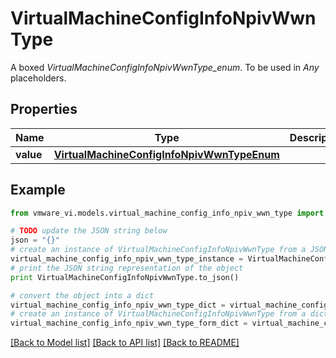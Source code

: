 # VirtualMachineConfigInfoNpivWwnType

A boxed *VirtualMachineConfigInfoNpivWwnType_enum*. To be used in *Any* placeholders. 

## Properties
Name | Type | Description | Notes
------------ | ------------- | ------------- | -------------
**value** | [**VirtualMachineConfigInfoNpivWwnTypeEnum**](VirtualMachineConfigInfoNpivWwnTypeEnum.md) |  | 

## Example

```python
from vmware_vi.models.virtual_machine_config_info_npiv_wwn_type import VirtualMachineConfigInfoNpivWwnType

# TODO update the JSON string below
json = "{}"
# create an instance of VirtualMachineConfigInfoNpivWwnType from a JSON string
virtual_machine_config_info_npiv_wwn_type_instance = VirtualMachineConfigInfoNpivWwnType.from_json(json)
# print the JSON string representation of the object
print VirtualMachineConfigInfoNpivWwnType.to_json()

# convert the object into a dict
virtual_machine_config_info_npiv_wwn_type_dict = virtual_machine_config_info_npiv_wwn_type_instance.to_dict()
# create an instance of VirtualMachineConfigInfoNpivWwnType from a dict
virtual_machine_config_info_npiv_wwn_type_form_dict = virtual_machine_config_info_npiv_wwn_type.from_dict(virtual_machine_config_info_npiv_wwn_type_dict)
```
[[Back to Model list]](../README.md#documentation-for-models) [[Back to API list]](../README.md#documentation-for-api-endpoints) [[Back to README]](../README.md)


